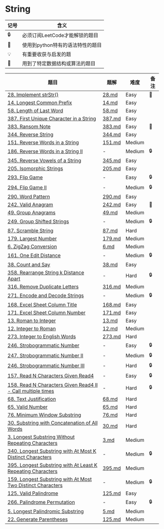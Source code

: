 # String

| 记号 | 含义 |
| ---- | ---- |
| 🔒 | 必须订阅LeetCode才能解锁的题目 |
| 🐲 | 使用到python特有的语法特性的题目 |
| 💡 | 有重要收获与启发的题 |
| 📡 | 用到了特定数据结构或算法的题目 |

| 题目 | 题解 | 难度 | 备注 |
| ---- | ---- | ---- | ---- |
| [28. Implement strStr()](https://leetcode.com/problems/implement-strstr/) | [28.md](../solutions/28.md) | Easy | 📡 |
| [14. Longest Common Prefix](https://leetcode.com/problems/longest-common-prefix/) | [14.md](../solutions/14.md) | Easy | |
| [58. Length of Last Word](https://leetcode.com/problems/length-of-last-word/) | [58.md](../solutions/58.md) | Easy | |
| [387. First Unique Character in a String](https://leetcode.com/problems/first-unique-character-in-a-string/) | [387.md](../solutions/387.md) | Easy | |
| [383. Ransom Note](https://leetcode.com/problems/ransom-note/) | [383.md](../solutions/383.md) | Easy | 🐲 |
| [344. Reverse String](https://leetcode.com/problems/reverse-string/) | [344.md](../solutions/344.md) | Easy | |
| [151. Reverse Words in a String](https://leetcode.com/problems/reverse-words-in-a-string/) | [151.md](../solutions/151.md) | Medium | |
| [186. Reverse Words in a String II](https://leetcode.com/problems/reverse-words-in-a-string-ii/) | - | Medium | 🔒 |
| [345. Reverse Vowels of a String](https://leetcode.com/problems/reverse-vowels-of-a-string/) | [345.md](../solutions/345.md) | Easy | |
| [205. Isomorphic Strings](https://leetcode.com/problems/reverse-vowels-of-a-string/) | [205.md](../solutions/205.md) | Easy | |
| [293. Flip Game](https://leetcode.com/problems/flip-game/) | - | Easy | 🔒 |
| [294. Flip Game II](https://leetcode.com/problems/flip-game-ii/) | - | Medium | 🔒 |
| [290. Word Pattern](https://leetcode.com/problems/word-pattern/) | [290.md](../solutions/290.md) | Easy | |
| [242. Valid Anagram](https://leetcode.com/problems/valid-anagram/) | [242.md](../solutions/242.md) | Easy | 🐲 |
| [49. Group Anagrams](https://leetcode.com/problems/group-anagrams/) | [49.md](../solutions/49.md) | Medium | |
| [249. Group Shifted Strings](https://leetcode.com/problems/group-shifted-strings/) | - | Medium | 🔒 |
| [87. Scramble String](https://leetcode.com/problems/scramble-string) | [87.md](../solutions/87.md) | Hard | |
| [179. Largest Number](https://leetcode.com/problems/largest-number/) | [179.md](../solutions/179.md) | Medium | |
| [6. ZigZag Conversion](https://leetcode.com/problems/zigzag-conversion/) | [6.md](../solutions/6.md) | Medium | |
| [161. One Edit Distance](https://leetcode.com/problems/one-edit-distance/) | - | Medium | 🔒 |
| [38. Count and Say](https://leetcode.com/problems/count-and-say/) | [38.md](../solutions/38.md) | Easy | |
| [358. Rearrange String k Distance Apart](https://leetcode.com/problems/rearrange-string-k-distance-apart/) | - | Hard | 🔒 |
| [316. Remove Duplicate Letters](https://leetcode.com/problems/remove-duplicate-letters/) | [316.md](../solutions/316.md) | Medium | |
| [271. Encode and Decode Strings](https://leetcode.com/problems/encode-and-decode-strings/) | - | Medium | 🔒 |
| [168. Excel Sheet Column Title](https://leetcode.com/problems/excel-sheet-column-title/) | [168.md](../solutions/168.md) | Easy | |
| [171. Excel Sheet Column Number](https://leetcode.com/problems/excel-sheet-column-number/) | [171.md](../solutions/171.md) | Easy | |
| [13. Roman to Integer](https://leetcode.com/problems/roman-to-integer/) | [13.md](../solutions/13.md) | Easy | |
| [12. Integer to Roman](https://leetcode.com/problems/integer-to-roman/) | [12.md](../solutions/12.md) | Medium | |
| [273. Integer to English Words](https://leetcode.com/problems/integer-to-english-words/) | [273.md](../solutions/273.md) | Hard | |
| [246. Strobogrammatic Number](https://leetcode.com/problems/strobogrammatic-number/) | - | Easy | 🔒 |
| [247. Strobogrammatic Number II](https://leetcode.com/problems/strobogrammatic-number-ii/) | - | Medium | 🔒 |
| [246. Strobogrammatic Number III](https://leetcode.com/problems/strobogrammatic-number-iii/) | - | Hard | 🔒 |
| [157. Read N Characters Given Read4](https://leetcode.com/problems/read-n-characters-given-read4/) | - | Easy | 🔒 |
| [158. Read N Characters Given Read4 II - Call multiple times](https://leetcode.com/problems/read-n-characters-given-read4-ii-call-multiple-times/) | - | Hard | 🔒 |
| [68. Text Justification](https://leetcode.com/problems/text-justification/) | [68.md](../solutions/68.md) | Hard | |
| [65. Valid Number](https://leetcode.com/problems/valid-number/) | [65.md](../solutions/65.md) | Hard | |
| [76. Minimum Window Substring](https://leetcode.com/problems/minimum-window-substring/) | [76.md](../solutions/76.md) | Hard | |
| [30. Substring with Concatenation of All Words](https://leetcode.com/problems/substring-with-concatenation-of-all-words/) | [30.md](../solutions/30.md) | Hard | |
| [3. Longest Substring Without Repeating Characters](https://leetcode.com/problems/longest-substring-without-repeating-characters/) | [3.md](../solutions/3.md) | Medium | |
| [340. Longest Substring with At Most K Distinct Characters](https://leetcode.com/problems/longest-substring-with-at-most-k-distinct-characters/) | - | Medium | 🔒 |
| [395. Longest Substring with At Least K Repeating Characters](https://leetcode.com/problems/longest-substring-without-repeating-characters/) | [395.md](../solutions/395.md) | Medium | |
| [159. Longest Substring with At Most Two Distinct Characters](https://leetcode.com/problems/longest-substring-with-at-most-two-distinct-characters/) | - | Medium | 🔒 |
| [125. Valid Palindrome](https://leetcode.com/problems/valid-palindrome/) | [125.md](../solutions/125.md) | Easy | |
| [266. Palindrome Permutation](https://leetcode.com/problems/palindrome-permutation/) | - | Easy | 🔒 |
| [5. Longest Palindromic Substring](https://leetcode.com/problems/longest-palindromic-substring/) | [5.md](../solutions/5.md) | Medium | |
| [22. Generate Parentheses](https://leetcode.com/problems/generate-parentheses/) | [125.md](../solutions/125.md) | Medium | |
